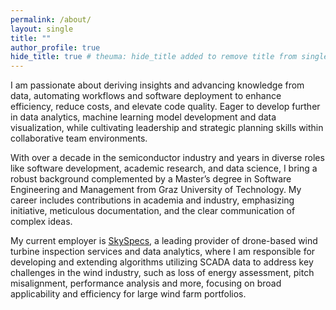 ```yaml
---
permalink: /about/
layout: single
title: ""
author_profile: true
hide_title: true # theuma: hide_title added to remove title from single.html layout
---
```


I am passionate about deriving insights and advancing knowledge from data, automating workflows and software deployment to enhance efficiency, reduce costs, and elevate code quality. Eager to develop further in data analytics, machine learning model development and data visualization, while cultivating leadership and strategic planning skills within collaborative team environments.

With over a decade in the semiconductor industry and years in diverse roles like software development, academic research, and data science, I bring a robust background complemented by a Master’s degree in Software Engineering and Management from Graz University of Technology. My career includes contributions in academia and industry, emphasizing initiative, meticulous documentation, and the clear communication of complex ideas.

<!-- With over a decade in the semiconductor industry, a degree in Software Engineering and Management from Graz University of Technology and roles across software development, academic research, and data science, my career includes contributions in academia and industry, emphasizing initiative, meticulous documentation, and the clear communication of complex ideas. -->

My current employer is [SkySpecs](https://www.skyspecs.com), a leading provider of drone-based wind turbine inspection services and data analytics, where I am responsible for developing and extending algorithms utilizing SCADA data to address key challenges in the wind industry, such as loss of energy assessment, pitch misalignment, performance analysis and more, focusing on broad applicability and efficiency for large wind farm portfolios.
